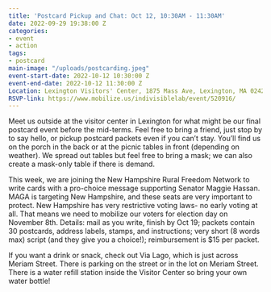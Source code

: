 ```yaml
---
title: 'Postcard Pickup and Chat: Oct 12, 10:30AM - 11:30AM'
date: 2022-09-29 19:38:00 Z
categories:
- event
- action
tags:
- postcard
main-image: "/uploads/postcarding.jpeg"
event-start-date: 2022-10-12 10:30:00 Z
event-end-date: 2022-10-12 11:30:00 Z
Location: Lexington Visitors' Center, 1875 Mass Ave, Lexington, MA 02420
RSVP-link: https://www.mobilize.us/indivisiblelab/event/520916/
---
```


Meet us outside at the visitor center in Lexington for what might be our final postcard event before the mid-terms. Feel free to bring a friend, just stop by to say hello, or pickup postcard packets even if you can’t stay. You’ll find us on the porch in the back or at the picnic tables in front (depending on weather). We spread out tables but feel free to bring a mask; we can also create a mask-only table if there is demand.

This week, we are joining the New Hampshire Rural Freedom Network to write cards with a pro-choice message supporting Senator Maggie Hassan. MAGA is targeting New Hampshire, and these seats are very important to protect. New Hampshire has very restrictive voting laws- no early voting at all. That means we need to mobilize our voters for election day on November 8th. Details: mail as you write, finish by Oct 19; packets contain 30 postcards, address labels, stamps, and instructions; very short (8 words max) script (and they give you a choice!); reimbursement is $15 per packet.

If you want a drink or snack, check out Via Lago, which is just across Meriam Street. There is parking on the street or in the lot on Meriam Street. There is a water refill station inside the Visitor Center so bring your own water bottle!


